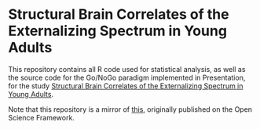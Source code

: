 # Structural Brain Correlates of the Externalizing Spectrum in Young Adults

This repository contains all R code used for statistical analysis, as well as the source code for the Go/NoGo paradigm implemented in Presentation, for the study [Structural Brain Correlates of the Externalizing Spectrum in Young Adults](https://www.sciencedirect.com/science/article/pii/S0306452221001512).

Note that this repository is a mirror of [this](https://osf.io/m4v9d/), originally published on the Open Science Framework.
